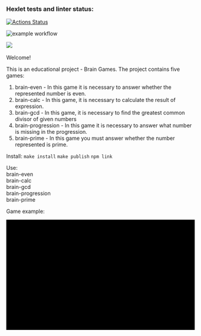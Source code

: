 ### Hexlet tests and linter status:
[![Actions Status](https://github.com/EdZev/frontend-project-lvl1/workflows/hexlet-check/badge.svg)](https://github.com/EdZev/frontend-project-lvl1/actions)

![example workflow](https://github.com/EdZev/frontend-project-lvl1/actions/workflows/eslint.yml/badge.svg)

<a href="https://codeclimate.com/github/codeclimate/codeclimate/maintainability"><img src="https://api.codeclimate.com/v1/badges/a99a88d28ad37a79dbf6/maintainability" /></a>

Welcome!

This is an educational project - Brain Games.
The project contains five games:
1) brain-even - In this game it is necessary to answer whether the represented number is even.<br />
2) brain-calc - In this game, it is necessary to calculate the result of expression.<br />
3) brain-gcd - In this game, it is necessary to find the greatest common divisor of given numbers<br />
4) brain-progression - In this game it is necessary to answer what number is missing in the progression.<br />
5) brain-prime -  In this game you must answer whether the number represented is prime. <br />

Install:
`make install`
`make publish`
`npm link`

Use:<br />
brain-even<br />
brain-calc<br />
brain-gcd<br />
brain-progression<br />
brain-prime

Game example:

![](play_games.gif)
